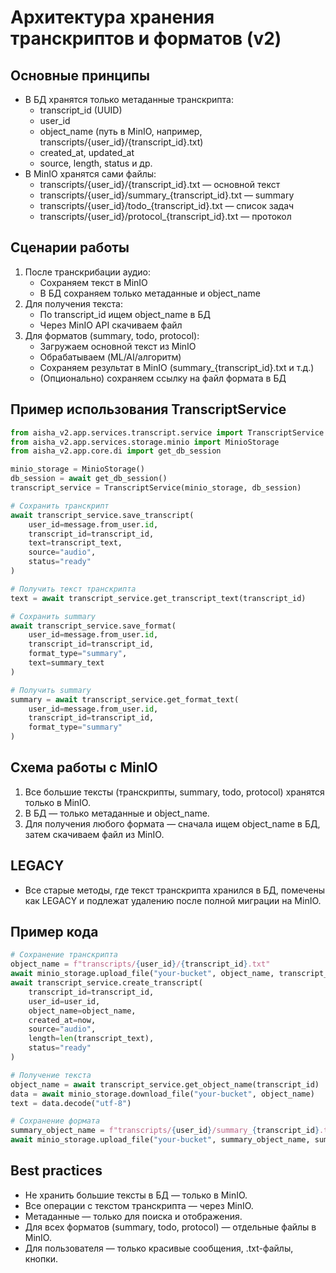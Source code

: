 # Архитектура хранения транскриптов и форматов (v2)

## Основные принципы
- В БД хранятся только метаданные транскрипта:
  - transcript_id (UUID)
  - user_id
  - object_name (путь в MinIO, например, transcripts/{user_id}/{transcript_id}.txt)
  - created_at, updated_at
  - source, length, status и др.
- В MinIO хранятся сами файлы:
  - transcripts/{user_id}/{transcript_id}.txt — основной текст
  - transcripts/{user_id}/summary_{transcript_id}.txt — summary
  - transcripts/{user_id}/todo_{transcript_id}.txt — список задач
  - transcripts/{user_id}/protocol_{transcript_id}.txt — протокол

## Сценарии работы
1. После транскрибации аудио:
   - Сохраняем текст в MinIO
   - В БД сохраняем только метаданные и object_name
2. Для получения текста:
   - По transcript_id ищем object_name в БД
   - Через MinIO API скачиваем файл
3. Для форматов (summary, todo, protocol):
   - Загружаем основной текст из MinIO
   - Обрабатываем (ML/AI/алгоритм)
   - Сохраняем результат в MinIO (summary_{transcript_id}.txt и т.д.)
   - (Опционально) сохраняем ссылку на файл формата в БД

## Пример использования TranscriptService
```python
from aisha_v2.app.services.transcript.service import TranscriptService
from aisha_v2.app.services.storage.minio import MinioStorage
from aisha_v2.app.core.di import get_db_session

minio_storage = MinioStorage()
db_session = await get_db_session()
transcript_service = TranscriptService(minio_storage, db_session)

# Сохранить транскрипт
await transcript_service.save_transcript(
    user_id=message.from_user.id,
    transcript_id=transcript_id,
    text=transcript_text,
    source="audio",
    status="ready"
)

# Получить текст транскрипта
text = await transcript_service.get_transcript_text(transcript_id)

# Сохранить summary
await transcript_service.save_format(
    user_id=message.from_user.id,
    transcript_id=transcript_id,
    format_type="summary",
    text=summary_text
)

# Получить summary
summary = await transcript_service.get_format_text(
    user_id=message.from_user.id,
    transcript_id=transcript_id,
    format_type="summary"
)
```

## Схема работы с MinIO
1. Все большие тексты (транскрипты, summary, todo, protocol) хранятся только в MinIO.
2. В БД — только метаданные и object_name.
3. Для получения любого формата — сначала ищем object_name в БД, затем скачиваем файл из MinIO.

## LEGACY
- Все старые методы, где текст транскрипта хранился в БД, помечены как LEGACY и подлежат удалению после полной миграции на MinIO.

## Пример кода
```python
# Сохранение транскрипта
object_name = f"transcripts/{user_id}/{transcript_id}.txt"
await minio_storage.upload_file("your-bucket", object_name, transcript_text.encode("utf-8"))
await transcript_service.create_transcript(
    transcript_id=transcript_id,
    user_id=user_id,
    object_name=object_name,
    created_at=now,
    source="audio",
    length=len(transcript_text),
    status="ready"
)

# Получение текста
object_name = await transcript_service.get_object_name(transcript_id)
data = await minio_storage.download_file("your-bucket", object_name)
text = data.decode("utf-8")

# Сохранение формата
summary_object_name = f"transcripts/{user_id}/summary_{transcript_id}.txt"
await minio_storage.upload_file("your-bucket", summary_object_name, summary_text.encode("utf-8"))
```

## Best practices
- Не хранить большие тексты в БД — только в MinIO.
- Все операции с текстом транскрипта — через MinIO.
- Метаданные — только для поиска и отображения.
- Для всех форматов (summary, todo, protocol) — отдельные файлы в MinIO.
- Для пользователя — только красивые сообщения, .txt-файлы, кнопки. 